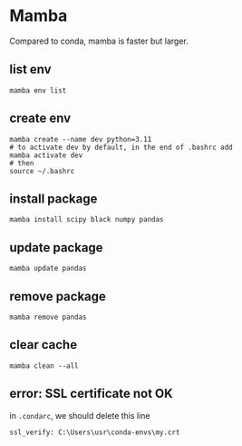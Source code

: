 # Mamba

Compared to conda, mamba is faster but larger.

## list env
```
mamba env list
```

## create env
```
mamba create --name dev python=3.11
# to activate dev by default, in the end of .bashrc add
mamba activate dev
# then
source ~/.bashrc
```

## install package
```
mamba install scipy black numpy pandas
```

## update package
```
mamba update pandas
```

## remove package
```
mamba remove pandas
```

## clear cache
```
mamba clean --all
```

## error: SSL certificate not OK
in `.condarc`, we should delete this line
```
ssl_verify: C:\Users\usr\conda-envs\my.crt
```
